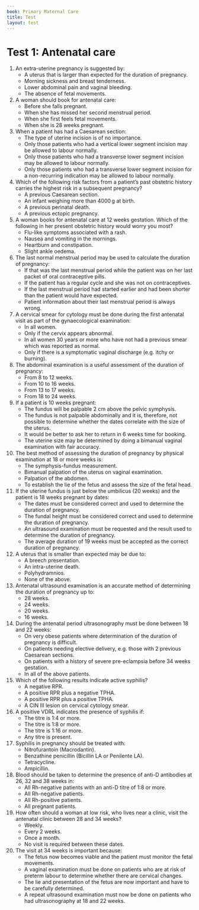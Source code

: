 ```yaml
---
book: Primary Maternal Care
title: Test
layout: test
---
```


# Test 1: Antenatal care

1.	An extra-uterine pregnancy is suggested by:
	-	A uterus that is larger than expected for the duration of pregnancy.
	-	Morning sickness and breast tenderness.
	+	Lower abdominal pain and vaginal bleeding.
	-	The absence of fetal movements.
2.	A woman should book for antenatal care:
	-	Before she falls pregnant.
	+	When she has missed her second menstrual period.
	-	When she first feels fetal movements.
	-	When she is 28 weeks pregnant.
3.	When a patient has had a Caesarean section:
	-	The type of uterine incision is of no importance.
	-	Only those patients who had a vertical lower segment incision may be allowed to labour normally.
	-	Only those patients who had a transverse lower segment incision may be allowed to labour normally.
	+	Only those patients who had a transverse lower segment incision for a non-recurring indication may be allowed to labour normally.
4.	Which of the following risk factors from a patient’s past obstetric history carries the highest risk in a subsequent pregnancy?
	-	A previous Caesarean section.
	-	An infant weighing more than 4000 g at birth.
	+	A previous perinatal death.
	-	A previous ectopic pregnancy.
5.	A woman books for antenatal care at 12 weeks gestation. Which of the following in her present obstetric history would worry you most?
	+	Flu-like symptoms associated with a rash.
	-	Nausea and vomiting in the mornings.
	-	Heartburn and constipation.
	-	Slight ankle oedema.
6.	The last normal menstrual period may be used to calculate the duration of pregnancy:
	-	If that was the last menstrual period while the patient was on her last packet of oral contraceptive pills.
	+	If the patient has a regular cycle and she was not on contraceptives.
	-	If the last menstrual period had started earlier and had been shorter than the patient would have expected.
	-	Patient information about their last menstrual period is always wrong.
7.	A cervical smear for cytology must be done during the first antenatal visit as part of the gynaecological examination:
	-	In all women.
	-	Only if the cervix appears abnormal.
	+	In all women 30 years or more who have not had a previous smear which was reported as normal.
	-	Only if there is a symptomatic vaginal discharge (e.g. itchy or burning).
8.	The abdominal examination is a useful assessment of the duration of pregnancy:
	-	From 8 to 12 weeks.
	-	From 10 to 16 weeks.
	+	From 13 to 17 weeks.
	-	From 18 to 24 weeks.
9.	If a patient is 10 weeks pregnant:
	-	The fundus will be palpable 2 cm above the pelvic symphysis.
	-	The fundus is not palpable abdominally and it is, therefore, not possible to determine whether the dates correlate with the size of the uterus.
	-	It would be better to ask her to return in 6 weeks time for booking.
	+	The uterine size may be determined by doing a bimanual vaginal examination with fair accuracy.
10.	The best method of assessing the duration of pregnancy by physical examination at 18 or more weeks is:
	+	The symphysis-fundus measurement.
	-	Bimanual palpation of the uterus on vaginal examination.
	-	Palpation of the abdomen.
	-	To establish the lie of the fetus and assess the size of the fetal head.
11.	If the uterine fundus is just below the umbilicus (20 weeks) and the patient is 18 weeks pregnant by dates:
	+	The dates must be considered correct and used to determine the duration of pregnancy.
	-	The fundal height must be considered correct and used to determine the duration of pregnancy.
	-	An ultrasound examination must be requested and the result used to determine the duration of pregnancy.
	-	The average duration of 19 weeks must be accepted as the correct duration of pregnancy.
12.	A uterus that is smaller than expected may be due to:
	-	A breech presentation.
	+	An intra-uterine death.
	-	Polyhydramnios.
	-	None of the above.
13.	Antenatal ultrasound examination is an accurate method of determining the duration of pregnancy up to:
	-	28 weeks.
	+	24 weeks.
	-	20 weeks.
	-	16 weeks.
14.	During the antenatal period ultrasonography must be done between 18 and 22 weeks:
	-	On very obese patients where determination of the duration of pregnancy is difficult.
	-	On patients needing elective delivery, e.g. those with 2 previous Caesarean sections.
	-	On patients with a history of severe pre-eclampsia before 34 weeks gestation.
	+	In all of the above patients.
15.	Which of the following results indicate active syphilis?
	-	A negative RPR.
	-	A positive RPR plus a negative TPHA.
	+	A positive RPR plus a positive TPHA.
	-	A CIN III lesion on cervical cytology smear.
16.	A positive VDRL indicates the presence of syphilis if:
	-	The titre is 1:4 or more.
	-	The titre is 1:8 or more.
	+	The titre is 1:16 or more.
	-	Any titre is present.
17.	Syphilis in pregnancy should be treated with:
	-	Nitrofurantoin (Macrodantin).
	+	Benzathine penicillin (Bicillin LA or Penilente LA).
	-	Tetracycline.
	-	Ampicillin.
18.	Blood should be taken to determine the presence of anti-D antibodies at 26, 32 and 38 weeks in:
	-	All Rh-negative patients with an anti-D titre of 1:8 or more.
	+	All Rh-negative patients.
	-	All Rh-positive patients.
	-	All pregnant patients.
19.	How often should a woman at low risk, who lives near a clinic, visit the antenatal clinic between 28 and 34 weeks?
	-	Weekly.
	-	Every 2 weeks.
	-	Once a month.
	+	No visit is required between these dates.
20.	The visit at 34 weeks is important because:
	-	The fetus now becomes viable and the patient must monitor the fetal movements.
	-	A vaginal examination must be done on patients who are at risk of preterm labour to determine whether there are cervical changes.
	+	The lie and presentation of the fetus are now important and have to be carefully determined.
	-	A repeat ultrasound examination must now be done on patients who had ultrasonography at 18 and 22 weeks.
